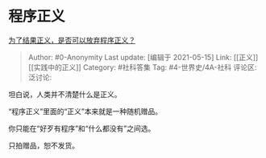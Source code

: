 # 程序正义
[为了结果正义，是否可以放弃程序正义？](https://www.zhihu.com/question/26077409/answer/1853071482)

> Author: #0-Anonymity
> Last update: [编辑于 2021-05-15]
> Link: [[正义]] [[实践中的正义]]
> Category: #社科答集
> Tag: #4-世界史/4A-社科
> 评论区:
> 泛讨论:

坦白说，人类并不清楚什么是正义。

“程序正义”里面的“正义”本来就是一种随机赠品。

你只能在“好歹有程序”和“什么都没有”之间选。

只拍赠品，恕不发货。
